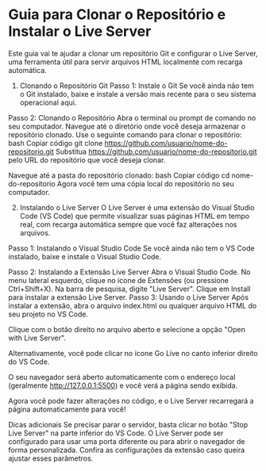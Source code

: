 # Guia para Clonar o Repositório e Instalar o Live Server
Este guia vai te ajudar a clonar um repositório Git e configurar o Live Server, uma ferramenta útil para servir arquivos HTML localmente com recarga automática.

1. Clonando o Repositório Git
Passo 1: Instale o Git
Se você ainda não tem o Git instalado, baixe e instale a versão mais recente para o seu sistema operacional aqui.

Passo 2: Clonando o Repositório
Abra o terminal ou prompt de comando no seu computador.
Navegue até o diretório onde você deseja armazenar o repositório clonado.
Use o seguinte comando para clonar o repositório:
bash
Copiar código
git clone https://github.com/usuario/nome-do-repositorio.git
Substitua https://github.com/usuario/nome-do-repositorio.git pelo URL do repositório que você deseja clonar.

Navegue até a pasta do repositório clonado:
bash
Copiar código
cd nome-do-repositorio
Agora você tem uma cópia local do repositório no seu computador.

2. Instalando o Live Server
O Live Server é uma extensão do Visual Studio Code (VS Code) que permite visualizar suas páginas HTML em tempo real, com recarga automática sempre que você faz alterações nos arquivos.

Passo 1: Instalando o Visual Studio Code
Se você ainda não tem o VS Code instalado, baixe e instale o Visual Studio Code.

Passo 2: Instalando a Extensão Live Server
Abra o Visual Studio Code.
No menu lateral esquerdo, clique no ícone de Extensões (ou pressione Ctrl+Shift+X).
Na barra de pesquisa, digite "Live Server".
Clique em Install para instalar a extensão Live Server.
Passo 3: Usando o Live Server
Após instalar a extensão, abra o arquivo index.html ou qualquer arquivo HTML do seu projeto no VS Code.

Clique com o botão direito no arquivo aberto e selecione a opção "Open with Live Server".

Alternativamente, você pode clicar no ícone Go Live no canto inferior direito do VS Code.

O seu navegador será aberto automaticamente com o endereço local (geralmente http://127.0.0.1:5500) e você verá a página sendo exibida.

Agora você pode fazer alterações no código, e o Live Server recarregará a página automaticamente para você!

Dicas adicionais
Se precisar parar o servidor, basta clicar no botão "Stop Live Server" na parte inferior do VS Code.
O Live Server pode ser configurado para usar uma porta diferente ou para abrir o navegador de forma personalizada. Confira as configurações da extensão caso queira ajustar esses parâmetros.
